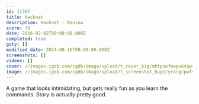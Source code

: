 ```yaml
---
id: 11707
title: Hacknet
description: Hacknet - Review
score: 70
date: 2016-02-02T00:00:00.000Z
completed: true
goty: []
modified_date: 2024-08-16T00:00:00.000Z
screenshots: []
videos: []
cover: //images.igdb.com/igdb/image/upload/t_cover_big/mktpswfmwpu6sqwieuqm.jpg
image: //images.igdb.com/igdb/image/upload/t_screenshot_huge/yrxrgrpwfsr8z0jkng4m.jpg
---
```

A game that looks intimidating, but gets really fun as you learn the commands. Story is actually pretty good.